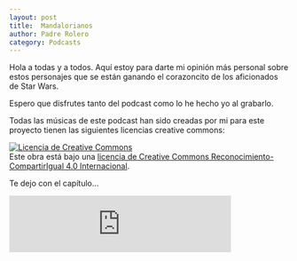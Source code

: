 ```yaml
---                                                                             
layout: post                                                                    
title:  Mandalorianos							
author: Padre Rolero                                                            
category: Podcasts                                                                   
---
```

Hola a todas y a todos. Aquí estoy para darte mi opinión más personal sobre estos personajes que se están ganando el corazoncito de los aficionados de Star Wars. 

Espero que disfrutes tanto del podcast como lo he hecho yo al grabarlo.

Todas las músicas de este podcast han sido creadas por mi para este proyecto tienen las siguientes licencias creative commons:

<a rel="license" href="http://creativecommons.org/licenses/by-sa/4.0/"><img alt="Licencia de Creative Commons" style="border-width:0" src="https://i.creativecommons.org/l/by-sa/4.0/88x31.png" /></a><br />Este obra está bajo una <a rel="license" href="http://creativecommons.org/licenses/by-sa/4.0/">licencia de Creative Commons Reconocimiento-CompartirIgual 4.0 Internacional</a>.

Te dejo con el capítulo...

<iframe src="https://anchor.fm/padreyrolero/embed/episodes/Mandalorianos-e1e2t0m" height="102px" width="400px" frameborder="0" scrolling="no"></iframe>